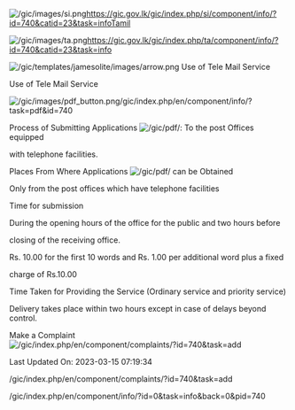 <!-- Source: https://gic.gov.lk/gic/index.php/en/component/info/?id=740&catid=23&task=info -->

![/gic/images/si.png](/gic/images/si.png)https://gic.gov.lk/gic/index.php/si/component/info/?id=740&catid=23&task=infoTamil

![/gic/images/ta.png](/gic/images/ta.png)https://gic.gov.lk/gic/index.php/ta/component/info/?id=740&catid=23&task=info

![/gic/templates/jamesolite/images/arrow.png](/gic/templates/jamesolite/images/arrow.png) Use of Tele Mail Service

Use of Tele Mail Service

![/gic/images/pdf_button.png](/gic/images/pdf_button.png)/gic/index.php/en/component/info/?task=pdf&id=740

Process of Submitting Applications ![/gic/pdf/](/gic/pdf/): To the post Offices equipped

with telephone facilities.

Places From Where Applications ![/gic/pdf/](/gic/pdf/) can be Obtained

Only from the post offices which have telephone facilities

Time for submission

During the opening hours of the office for the public and two hours before

closing of the receiving office.

Rs. 10.00 for the first 10 words and Rs. 1.00 per additional word plus a fixed

charge of Rs.10.00

Time Taken for Providing the Service (Ordinary service and priority service)

Delivery takes place within two hours except in case of delays beyond control.

Make a Complaint ![/gic/index.php/en/component/complaints/?id=740&task=add](/gic/index.php/en/component/complaints/?id=740&task=add)

Last Updated On: 2023-03-15 07:19:34

/gic/index.php/en/component/complaints/?id=740&task=add

/gic/index.php/en/component/info/?id=0&task=info&back=0&pid=740